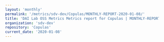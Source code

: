 ```yaml
---
layout: 'monthly'
permalink: '/metrics/sdv-dev/Copulas/MONTHLY-REPORT-2020-01-08/'
title: 'DAI Lab OSS Metrics Metrics report for Copulas | MONTHLY-REPORT-2020-01-08'
organization: 'sdv-dev'
repository: 'Copulas'
current_date: '2020-01-08'
---
```

